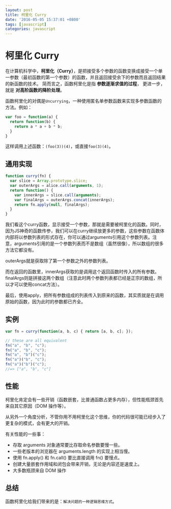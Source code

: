 ```yaml
---
layout: post
title: 柯里化 Curry
date: '2016-05-05 15:37:01 +0800'
tags: [javascript]
categories: javascript
---
```


# 柯里化 Curry

在计算机科学中，**柯里化（Curry）**，是把接受多个参数的函数变换成接受一个单一参数（最初函数的第一个参数）的函数，并且返回接受余下的参数而且返回结果的新函数的技术。 简而言之，函数柯里化是指 **参数逐渐求值的过程**， 更进一步，就是 **对高阶函数的降阶处理**。

函数柯里化的对偶是`Uncurrying`，一种使用匿名单参数函数来实现多参数函数的方法。例如：

```javascript
var foo = function(a) {
  return function(b) {
    return a * a + b * b;
  }
}
```

这样调用上述函数：`(foo(3))(4)`，或直接`foo(3)(4)`。

## 通用实现

```javascript
function curry(fn) {
  var slice = Array.prototype.slice;
  var outerArgs = alice.call(arguments, 1);
  return function() {
    var innerArgs = slice.call(arguments);
    var finalArgs = outerArgs.concat(innerArgs);
    return fn.apply(null, finalArgs);
  }
}
```

我们看这个curry函数，显示接受一个参数，那就是需要被柯里化的函数。同时，因为JS神奇的函数传参，我们可以在curry继续放更多的参数，这些参数在函数体内部将以参数列表的形式存在，你可以通过arguments引用这个参数列表。注意，arguments引用的是一个参数列表而不是数组（虽然很像），所以数组的很多方法它都没有。

outerArgs就是获取除了第一个参数之外的参数列表。

而在返回的函数里，innerArgs获取的是调用这个返回函数时传入的所有参数。finalArgs则是拼接这两个数组（注意此时两个参数列表都已经是正宗的数组，所以才可以使用concat方法）。

最后，使用apply，把所有参数组成的列表传入到原来的函数，其实质就是在调用原始的函数，因为此时的参数都已齐全。

## 实例

```javascript
var fn = curry(function(a, b, c) { return [a, b, c]; });

// these are all equivalent
fn("a", "b", "c");
fn("a", "b", "c");
fn("a", "b")("c");
fn("a")("b", "c");
fn("a")("b")("c");
//=> ["a", "b", "c"]
```

## 性能

柯里化肯定会有一些开销（函数嵌套，比普通函数占更多内存），但性能瓶颈首先来自其它原因（DOM 操作等）。

从另外一个角度分析，不管你用不用柯里化这个思维，你的代码很可能已经步入了更复杂的模式，会有更大的开销。

有关性能的一些事：

- 存取 arguments 对象通常要比存取命名参数要慢一些。
- 一些老版本的浏览器在 arguments.length 的实现上相当慢。
- 使用 fn.apply() 和 fn.call() 要比直接调用 fn() 要慢点。
- 创建大量嵌套作用域和闭包会带来开销，无论是内容还是速度上。
- 大多数瓶颈来自 DOM 操作

## 总结

函数柯里化给我们带来的是：`解决问题的一种逻辑思维方式`。
